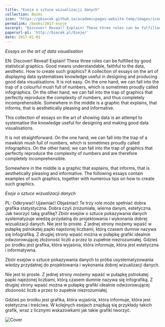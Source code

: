 ```yaml
---
title: "Eseje o sztuce wizualizacji danych"
collection: Books
icon: "https://pbiecek.github.io/academicpages-website-temp/images/icon-book-eseje.png"
permalink: /books/2017-eseje
excerpt: "Discover! Reveal! Explain! These three roles can be fulfilled by good statistical graphics. Good means understandable, faithful to the data, aesthetic. How to create such graphics? A collection of essays on the art of displaying data systematises knowledge useful in designing and producing good data visualisations. It is not easy. On the one hand, we can fall into the trap of a colourful mush full of numbers, which is sometimes proudly called infographics. On the other hand, we can fall into the trap of graphics that perfectly reproduce the complexity of numbers, and thus completely incomprehensible. Somewhere in the middle is a graphic that explains, that informs, that is aesthetically pleasing and informative."
paperurl-pl: 'http://biecek.pl/Eseje/'
date: 2017-01-01
---
```


*Essays on the art of data visualisation*

EN: Discover! Reveal! Explain! These three roles can be fulfilled by good statistical graphics. Good means understandable, faithful to the data, aesthetic. How to create such graphics? A collection of essays on the art of displaying data systematises knowledge useful in designing and producing good data visualisations. It is not easy. On the one hand, we can fall into the trap of a colourful mush full of numbers, which is sometimes proudly called infographics. On the other hand, we can fall into the trap of graphics that perfectly reproduce the complexity of numbers, and thus completely incomprehensible. Somewhere in the middle is a graphic that explains, that informs, that is aesthetically pleasing and informative.

This collection of essays on the art of showing data is an attempt to systematise the knowledge useful for designing and making good data visualisations.

It is not straightforward. On the one hand, we can fall into the trap of a mawkish mush full of numbers, which is sometimes proudly called infographics. On the other hand, we can fall into the trap of graphics that perfectly reproduce the complexity of numbers and are therefore completely incomprehensible.

Somewhere in the middle is a graphic that explains, that informs, that is aesthetically pleasing and informative. The following essays contain examples of such graphics, together with numerous tips on how to create such graphics.

*Eseje o sztuce wizualizacji danych*

PL: Odkrywać! Ujawniać! Objaśniać! Te trzy role może spełniać dobra grafika statystyczna. Dobra czyli zrozumiała, wierna danym, estetyczna. Jak tworzyć taką grafikę? Zbiór esejów o sztuce pokazywania danych systematyzuje wiedzę przydatną do projektowania i wykonania dobrej wizualizacji danych. Nie jest to proste. Z jednej strony możemy wpaść w pułapkę pstrokatej papki najeżonej liczbami, którą czasem dumnie nazywa się infografiką. Z drugiej strony wpaść można w pułapkę grafiki idealnie odwzorowującej złożoność liczb a przez to zupełnie niezrozumiałej. Gdzieś po środku jest grafika, która wyjaśnia, która informuje, która jest estetyczna i informatywna.

Zbiór esejów o sztuce pokazywania danych to próba usystematyzowania wiedzy przydatnej do projektowania i wykonania dobrej wizualizacji danych.

Nie jest to proste. Z jednej strony możemy wpaść w pułapkę pstrokatej papki najeżonej liczbami, którą czasem dumnie nazywa się infografiką. Z drugiej strony wpaść można w pułapkę grafiki idealnie odwzorowującej złożoność liczb a przez to zupełnie niezrozumiałej.

Gdzieś po środku jest grafika, która wyjaśnia, która informuje, która jest estetyczna i treściwa. W kolejnych esejach znajdują się przykłady takich grafik, wraz z licznymi wskazówkami jak takie grafiki tworzyć.

![Cover](http://biecek.pl/EsejeO.jpg)


